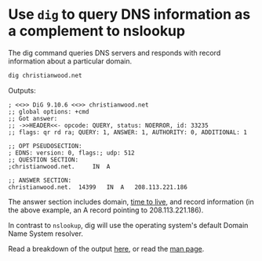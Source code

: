 # Use `dig` to query DNS information as a complement to nslookup

The dig command queries DNS servers and responds with record information about a particular domain.

```bash
dig christianwood.net
```
Outputs:

```
; <<>> DiG 9.10.6 <<>> christianwood.net
;; global options: +cmd
;; Got answer:
;; ->>HEADER<<- opcode: QUERY, status: NOERROR, id: 33235
;; flags: qr rd ra; QUERY: 1, ANSWER: 1, AUTHORITY: 0, ADDITIONAL: 1

;; OPT PSEUDOSECTION:
; EDNS: version: 0, flags:; udp: 512
;; QUESTION SECTION:
;christianwood.net.		IN	A

;; ANSWER SECTION:
christianwood.net.	14399	IN	A	208.113.221.186
```

The answer section includes domain, [time to live](https://en.wikipedia.org/wiki/Time_to_live), and record information (in the above example, an A record pointing to 208.113.221.186).

In contrast to `nslookup`, dig will use the operating system's default Domain Name System resolver.

Read a breakdown of the output [here](https://ns1.com/blog/decoding-dig-output), or read the [man page](https://linux.die.net/man/1/dig).